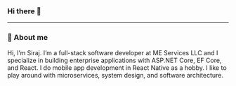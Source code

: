 ### Hi there 👋
___
### 🚀 About me

Hi, I’m Siraj. I’m a full-stack software developer at ME Services LLC and I specialize in building enterprise applications with ASP.NET Core, EF Core, and React. I do mobile app development in React Native as a hobby. I like to play around with microservices, system design, and software architecture.
 

<!--
**imsaha/imsaha** is a ✨ _special_ ✨ repository because its `README.md` (this file) appears on your GitHub profile.

Here are some ideas to get you started:

- 🔭 I’m currently working on ...
- 🌱 I’m currently learning ...
- 👯 I’m looking to collaborate on ...
- 🤔 I’m looking for help with ...
- 💬 Ask me about ...
- 📫 How to reach me: ...
- 😄 Pronouns: ...
- ⚡ Fun fact: ...
-->
